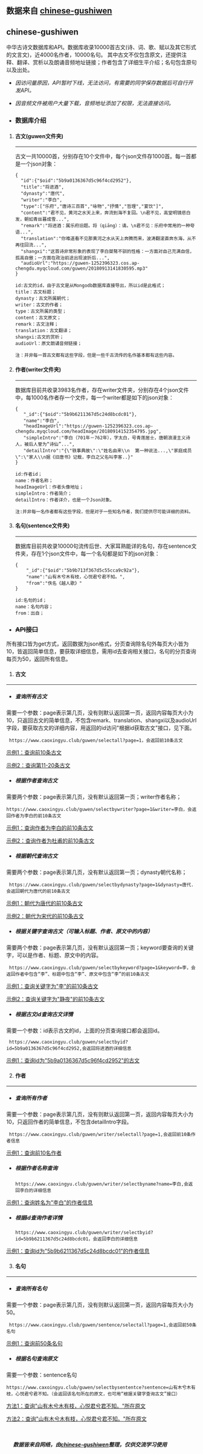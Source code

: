 ## 数据来自 [chinese-gushiwen](https://github.com/caoxingyu/chinese-gushiwen)

## chinese-gushiwen
中华古诗文数据库和API。数据库收录10000首古文(诗、词、歌、赋以及其它形式的文言文)，近4000名作者，10000名句。
其中古文不仅包含原文，还提供注释、翻译、赏析以及朗诵音频地址链接；作者包含了详细生平介绍；名句包含原句以及出处。
- *因访问量原因，API暂时下线，无法访问，有需要的同学保存数据后可自行开发API。*
- *因音频文件被用户大量下载，音频地址添加了权限，无法直接访问。*



- ### 数据库介绍
1. #### 古文(guwen文件夹)
   -------
   古文一共10000首，分别存在10个文件中，每个json文件存1000首。每一首都是一个json对象：
       
       {
         "id":{"$oid":"5b9a0136367d5c96f4cd2952"},
         "title":"将进酒",
         "dynasty":"唐代",
         "writer":"李白",
         "type":["乐府","唐诗三百首","咏物","抒情","哲理","宴饮"]",
         "content":"君不见，黄河之水天上来，奔流到海不复回。\n君不见，高堂明镜悲白发，朝如青丝暮成雪...",
         "remark":"将进酒：属乐府旧题。将（qiāng）：请。\n君不见：乐府中常用的一种夸语...",
         "translation":"你难道看不见那黄河之水从天上奔腾而来，波涛翻滚直奔东海，从不再往回流...",
         "shangxi":"这首诗非常形象的表现了李白桀骜不驯的性格：一方面对自己充满自信，孤高自傲；一方面在政治前途出现波折后...",
         "audioUrl":"https://guwen-1252396323.cos.ap-chengdu.myqcloud.com/guwen/20180913141830595.mp3"
       }
        
       id:古文的id，由于古文是从Mongodb数据库直接导出，所以id是此格式；
       title：古文标题；
       dynasty：古文所属朝代；
       writer：古文的作者；
       type：古文所属的类型；
       content：古文原文；
       remark：古文注释；
       translation：古文翻译；
       shangxi:古文的赏析；
       audioUrl：原文朗诵音频链接；
       
       注：并非每一首古文都有这些字段，但是一些千古流传的名作基本都有这些内容。
       
  
2. #### 作者(writer文件夹)
   -------
   数据库目前共收录3983名作者，存在writer文件夹，分别存在4个json文件中，每1000名作者存一个文件，每一个writer都是如下的json对象：
   
       {
          "_id":{"$oid":"5b9b6211367d5c24d8bcdc01"},
          "name":"李白",
          "headImageUrl":"https://guwen-1252396323.cos.ap-chengdu.myqcloud.com/headImage/20180914152354795.jpg",
          "simpleIntro":"李白（701年－762年），字太白，号青莲居士，唐朝浪漫主义诗人，被后人誉为“诗仙”...",
          "detailIntro":"{\"轶事典故\":\"姓名由来\\n  第一种说法...,\"家庭成员\":\"家人\\n据《旧唐书》记载，李白之父名叫李客..}"
       }
       
       id:作者id；
       name：作者名称；
       headImageUrl：作者头像地址；
       simpleIntro：作者简介；
       detailIntro：作者详介，也是一个Json对象。
       
       注:并非每一名作者都有这些字段，但是对于一些知名作者，我们提供尽可能详细的资料。
3. #### 名句(sentence文件夹)
   -------
   数据库目前共收录10000句流传后世、大家耳熟能详的名句，存在sentence文件夹，存在1个json文件中，每一个名句都是如下的json对象：
   
       {
           "_id":{"$oid":"5b9b713f367d5c55cca9c92a"},
           "name":"山有木兮木有枝，心悦君兮君不知。",
           "from":"佚名《越人歌》"
       }
       
       id:名句的id；
       name：名句内容；
       from：出自；     


- ### ~~API接口~~
所有接口皆为get方式，返回数据为json格式，分页查询除名句外每页大小皆为10，皆返回简单信息，要获取详细信息，需用id去查询相关接口，名句的分页查询每页为50，返回所有信息。
1. #### 古文
-----
- ##### 查询所有古文
需要一个参数：page表示第几页，没有则默认返回第一页，返回内容每页大小为10，只返回古文的简单信息，不包含remark、translation、shangxi以及audioUrl字段，要获取古文的详细内容，用返回的id访问"根据id获取古文"接口，见下面。

     https://www.caoxingyu.club/guwen/selectall?page=1，会返回前10条古文      

[示例1：查询前10条古文](https://www.caoxingyu.club/guwen/selectall?page=1) 

[示例2：查询第11-20条古文](https://www.caoxingyu.club/guwen/selectall?page=2)

- ##### 根据作者查询古文
需要两个参数：page表示第几页，没有默认返回第一页；writer作者名称；

    https://www.caoxingyu.club/guwen/selectbywriter?page=1&writer=李白，会返回作者为李白的前10条古文

[示例1：查询作者为李白的前10条古文](https://www.caoxingyu.club/guwen/selectbywriter?page=1&writer=李白)

[示例2：查询作者为杜甫的前10条古文](https://www.caoxingyu.club/guwen/selectbywriter?page=1&writer=杜甫)

- ##### 根据朝代查询古文
需要两个参数：page表示第几页，没有默认返回第一页；dynasty朝代名称；

     https://www.caoxingyu.club/guwen/selectbydynasty?page=1&dynasty=唐代.会返回朝代为唐代的前10条古文

[示例1：朝代为唐代的前10条古文](https://www.caoxingyu.club/guwen/selectbydynasty?page=1&dynasty=唐代)

[示例2：朝代为宋代的前10条古文](https://www.caoxingyu.club/guwen/selectbydynasty?page=1&dynasty=宋代)

- ##### 根据关键字查询古文（可输入标题、作者、原文中的内容）
需要两个参数：page表示第几页，没有默认返回第一页；keyword要查询的关键字，可以是作者、标题、原文中的内容。

     https://www.caoxingyu.club/guwen/selectbykeyword?page=1&keyword=李，会返回作者中包含“李”、标题中包含“李”、原文中包含“李”的前10条古文

[示例1：查询关键字为"李"的前10条古文](https://www.caoxingyu.club/guwen/selectbykeyword?page=1&keyword=李)     

[示例2：查询关键字为"静夜"的前10条古文](https://www.caoxingyu.club/guwen/selectbykeyword?page=1&keyword=静夜)   

- ##### 根据古文id查询古文详情
需要一个参数：id表示古文的id，上面的分页查询接口都会返回id。

     https://www.caoxingyu.club/guwen/selectbyid?id=5b9a0136367d5c96f4cd2952,会返回将进酒的详细信息

[示例1：查询id为"5b9a0136367d5c96f4cd2952"的古文](https://www.caoxingyu.club/guwen/selectbyid?id=5b9a0136367d5c96f4cd2952)        

2. #### 作者
-----
- ##### 查询所有作者
需要一个参数：page表示第几页，没有则默认返回第一页，返回内容每页大小为10，只返回作者的简单信息，不包含detailIntro字段。

     https://www.caoxingyu.club/guwen/writer/selectall?page=1,会返回前10条作者信息

[示例1：查询前10名作者](https://www.caoxingyu.club/guwen/writer/selectall?page=1) 

- ##### 根据作者名称查询

      https://www.caoxingyu.club/guwen/writer/selectbyname?name=李白,会返回李白的详细信息

[示例1：查询姓名为"李白"的作者信息](https://www.caoxingyu.club/guwen/writer/selectbyname?name=李白) 

- ##### 根据id查询作者详情
      https://www.caoxingyu.club/guwen/writer/selectbyid?id=5b9b6211367d5c24d8bcdc01，会返回李白的详细信息

[示例1：查询id为"5b9b6211367d5c24d8bcdc01"的作者信息](https://www.caoxingyu.club/guwen/writer/selectbyid?id=5b9b6211367d5c24d8bcdc01)       

3. #### 名句
-----
- ##### 查询所有名句
需要一个参数：page表示第几页，没有则默认返回第一页，返回内容每页大小为50。

     https://www.caoxingyu.club/guwen/sentence/selectall?page=1,会返回前50条名句

[示例1：查询前50条名句](https://www.caoxingyu.club/guwen/sentence/selectall?page=1) 

- ##### 根据名句查询原文
需要一个参数：sentence名句

    https://www.caxoingyu.club/guwen/selectbysententce?sentence=山有木兮木有枝，心悦君兮君不知。（会返回该名句所在的原文，也可用“根据关键字查询古文”接口）

[方法1：查询"山有木兮木有枝，心悦君兮君不知。"所在原文](https://www.caoxingyu.club/guwen/selectbysententce?sentence=山有木兮木有枝，心悦君兮君不知。) 

[方法2：查询"山有木兮木有枝，心悦君兮君不知。"所在原文](https://www.caoxingyu.club/guwen/selectbykeyword?page=1&keyword=山有木兮木有枝，心悦君兮君不知。)

    
<br><br>&ensp;&ensp; __*数据皆来自网络，由[chinese-gushiwen](https://github.com/caoxingyu/chinese-gushiwen)整理，仅供交流学习使用*__



